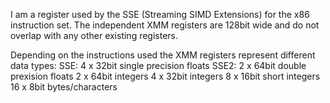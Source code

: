 I am a register used by the SSE (Streaming SIMD Extensions) for the x86 instruction set. The independent XMM registers are 128bit wide and do not overlap with any other existing registers.

Depending on the instructions used the XMM registers represent different data types:
	SSE:  4 x 32bit single precision floats
	SSE2: 2 x 64bit double prexision floats
	      2 x 64bit integers
	      4 x 32bit integers
	      8 x 16bit short integers
	      16 x 8bit bytes/characters